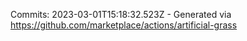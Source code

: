 Commits: 2023-03-01T15:18:32.523Z - Generated via https://github.com/marketplace/actions/artificial-grass
<br>
